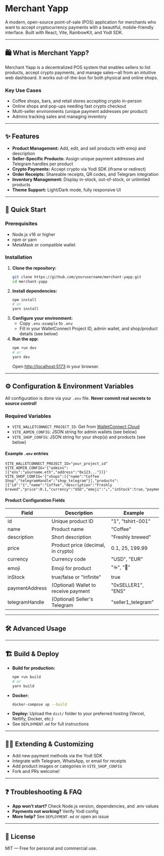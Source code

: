 # Merchant Yapp

A modern, open-source point-of-sale (POS) application for merchants who want to accept cryptocurrency payments with a beautiful, mobile-friendly interface. Built with React, Vite, RainbowKit, and Yodl SDK.

---

## 🛍️ What is Merchant Yapp?
Merchant Yapp is a decentralized POS system that enables sellers to list products, accept crypto payments, and manage sales—all from an intuitive web dashboard. It works out-of-the-box for both physical and online shops.

### **Key Use Cases**
- Coffee shops, bars, and retail stores accepting crypto in-person
- Online shops and pop-ups needing fast crypto checkout
- Multi-seller environments (unique payment addresses per product)
- Admins tracking sales and managing inventory

---

## ✨ Features
- **Product Management:** Add, edit, and sell products with emoji and description
- **Seller-Specific Products:** Assign unique payment addresses and Telegram handles per product
- **Crypto Payments:** Accept crypto via Yodl SDK (iframe or redirect)
- **Order Receipts:** Shareable receipts, QR codes, and Telegram integration
- **Inventory Management:** Display in-stock, out-of-stock, or unlimited products
- **Theme Support:** Light/Dark mode, fully responsive UI

---

## 🚀 Quick Start

### Prerequisites
- Node.js v16 or higher
- npm or yarn
- MetaMask or compatible wallet

### Installation
1. **Clone the repository:**
   ```bash
   git clone https://github.com/yourusername/merchant-yapp.git
   cd merchant-yapp
   ```
2. **Install dependencies:**
   ```bash
   npm install
   # or
   yarn install
   ```
3. **Configure your environment:**
   - Copy `.env.example` to `.env`
   - Fill in your WalletConnect Project ID, admin wallet, and shop/product details (see below)
4. **Run the app:**
   ```bash
   npm run dev
   # or
   yarn dev
   ```
   Open [http://localhost:5173](http://localhost:5173) in your browser.

---

## ⚙️ Configuration & Environment Variables

All configuration is done via your `.env` file. **Never commit real secrets to source control!**

### Required Variables
- `VITE_WALLETCONNECT_PROJECT_ID`: Get from [WalletConnect Cloud](https://cloud.walletconnect.com/)
- `VITE_ADMIN_CONFIG`: JSON string for admin wallets (see below)
- `VITE_SHOP_CONFIG`: JSON string for your shop(s) and products (see below)

#### Example `.env` entries
```env
VITE_WALLETCONNECT_PROJECT_ID="your_project_id"
VITE_ADMIN_CONFIG='{"admins":[{"ens":"yourname.eth","address":"0x123..."}]}'
VITE_SHOP_CONFIG='{"shops":[{"name":"Coffee Shop","telegramHandle":"shop_telegram"}],"products":[{"id":"1","name":"Coffee","description":"Freshly brewed","price":0.1,"currency":"USD","emoji":"☕","inStock":true,"paymentAddress":"0xSELLER1","telegramHandle":"seller1_telegram"}]}'
```

#### Product Configuration Fields
| Field         | Description                         | Example                |
|-------------- |------------------------------------ |------------------------|
| id            | Unique product ID                   | "1", "tshirt-001"      |
| name          | Product name                        | "Coffee"               |
| description   | Short description                   | "Freshly brewed"       |
| price         | Product price (decimal, in crypto)  | 0.1, 25, 199.99        |
| currency      | Currency code                       | "USD", "EUR"           |
| emoji         | Emoji for product                   | "☕", "👕"              |
| inStock       | true/false or "infinite"            | true                   |
| paymentAddress| (Optional) Wallet to receive payment | "0xSELLER1", "ENS"     |
| telegramHandle| (Optional) Seller's Telegram        | "seller1_telegram"     |

---

## 🛠️ Advanced Usage

---

## 🏗️ Build & Deploy
- **Build for production:**
  ```bash
  npm run build
  # or
  yarn build
  ```
- **Docker:**
  ```bash
  docker-compose up --build
  ```
- **Deploy:**
  Upload the `dist/` folder to your preferred hosting (Vercel, Netlify, Docker, etc.)
- See `DEPLOYMENT.md` for full instructions

---

## 🧑‍💻 Extending & Customizing
- Add new payment methods via the Yodl SDK
- Integrate with Telegram, WhatsApp, or email for receipts
- Add product images or categories in `VITE_SHOP_CONFIG`
- Fork and PRs welcome!

---

## ❓ Troubleshooting & FAQ
- **App won’t start?** Check Node.js version, dependencies, and .env values
- **Payments not working?** Verify Yodl config
- **More help?** See `DEPLOYMENT.md` or open an issue

---

## 📄 License
MIT — Free for personal and commercial use.
